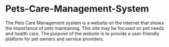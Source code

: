 # Pets-Care-Management-System
The Pets Care Management system is a website on the internet that shows the importance of pets maintaining. This site may be focused on pet needs and health care. The purpose of the website is to provide a user-friendly platform for pet owners and service providers.
